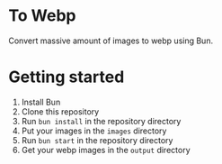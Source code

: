 # To Webp
Convert massive amount of images to webp using Bun.

# Getting started
1. Install Bun
2. Clone this repository
3. Run `bun install` in the repository directory
4. Put your images in the `images` directory
5. Run `bun start` in the repository directory
6. Get your webp images in the `output` directory
